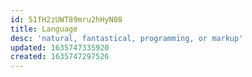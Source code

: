 ```yaml
---
id: 51fH2zUWT89mru2hHyN08
title: Language
desc: 'natural, fantastical, programming, or markup'
updated: 1635747335920
created: 1635747297526
---
```




